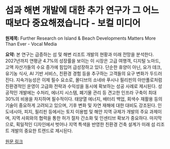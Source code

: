 # 섬과 해변 개발에 대한 추가 연구가 그 어느 때보다 중요해졌습니다 - 보컬 미디어

**원제목:** Further Research on Island &amp; Beach Developments Matters More Than Ever - Vocal Media

**요약:** 본 연구는 급증하는 섬 및 해변 리조트 개발의 현황과 미래 전망을 분석한다.  2027년까지 연평균 4.7%의 성장률을 보이는 이 시장은 고급 여행객, 디지털 노마드, 고액 자산가들의 수요 증가에 힘입어 급성장하고 있다. 단순한 휴양이 아닌, 요가 데크, 유기농 식사, AI 기반 서비스, 친환경 경험 등을 추구하는 고객들의 요구 변화가 두드러진다.  지속가능성은 이제 필수 요소로,  몰디브의 소네바 푸시나 필리핀의 아만풀로처럼 친환경적인 운영이 고급화 전략과 수익성을 동시에 확보하는 성공 사례로 제시된다.  성공적인 개발에는 수처리, 에너지 시스템, 폐기물 관리 등 견고한 인프라 구축이 최대 30%의 비용을 차지하며 필수적이다.  태양열 에너지, 배터리 백업, 회색수 재활용 등의 기술이 중요하게 고려되고 있으며, 기후 변화 및 자연 재해에 대한 대비도 강조된다.  인도네시아, 피지, 필리핀 등에서는 토지 이용법 및 해안 지역 규제가 개발의 주요 과제이며,  지역 사회와의 협력을 통한 허가 절차 간소화 및 인센티브 확보가 중요하다.  마지막으로,  획일적인 디자인에서 벗어나 지역 특색을 반영한 친환경 건축 설계가 미래 섬 리조트 개발의 중요한 트렌드로 제시된다.

[원문 링크](https://vocal.media/art/further-research-on-island-and-beach-developments-matters-more-than-ever)
